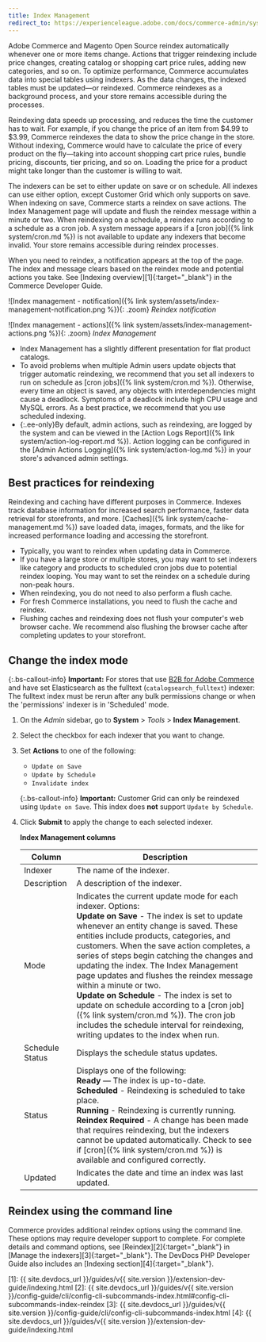 ```yaml
---
title: Index Management
redirect_to: https://experienceleague.adobe.com/docs/commerce-admin/systems/tools/index-management.html
---
```


Adobe Commerce and Magento Open Source reindex automatically whenever one or more items change. Actions that trigger reindexing include price changes, creating catalog or shopping cart price rules, adding new categories, and so on. To optimize performance, Commerce accumulates data into special tables using indexers. As the data changes, the indexed tables must be updated—or reindexed. Commerce reindexes as a background process, and your store remains accessible during the processes.

Reindexing data speeds up processing, and reduces the time the customer has to wait. For example, if you change the price of an item from $4.99 to $3.99, Commerce reindexes the data to show the price change in the store. Without indexing, Commerce would have to calculate the price of every product on the fly—taking into account shopping cart price rules, bundle pricing, discounts, tier pricing, and so on. Loading the price for a product might take longer than the customer is willing to wait.

The indexers can be set to either update on save or on schedule. All indexes can use either option, except Customer Grid which only supports on save. When indexing on save, Commerce starts a reindex on save actions. The Index Management page will update and flush the reindex message within a minute or two. When reindexing on a schedule, a reindex runs according to a schedule as a cron job. A system message appears if a [cron job]({% link system/cron.md %}) is not available to update any indexers that become invalid. Your store remains accessible during reindex processes.

When you need to reindex, a notification appears at the top of the page. The index and message clears based on the reindex mode and potential actions you take. See [Indexing overview][1]{:target="_blank"} in the Commerce Developer Guide.

![Index management - notification]({% link system/assets/index-management-notification.png %}){: .zoom}
_Reindex notification_

![Index management - actions]({% link system/assets/index-management-actions.png %}){: .zoom}
_Index Management_

- Index Management has a slightly different presentation for flat product catalogs.
- To avoid problems when multiple Admin users update objects that trigger automatic reindexing, we recommend that you set all indexers to run on schedule as [cron jobs]({% link system/cron.md %}). Otherwise, every time an object is saved, any objects with interdependencies might cause a deadlock. Symptoms of a deadlock include high CPU usage and MySQL errors. As a best practice, we recommend that you use scheduled indexing.
- {:.ee-only}By default, admin actions, such as reindexing, are logged by the system and can be viewed in the [Action Logs Report]({% link system/action-log-report.md %}). Action logging can be configured in the [Admin Actions Logging]({% link system/action-log.md %}) in your store's advanced admin settings.

## Best practices for reindexing

Reindexing and caching have different purposes in Commerce. Indexes track database information for increased search performance, faster data retrieval for storefronts, and more. [Caches]({% link system/cache-management.md %}) save loaded data, images, formats, and the like for increased performance loading and accessing the storefront.

- Typically, you want to reindex when updating data in Commerce.
- If you have a large store or multiple stores, you may want to set indexers like category and products to scheduled cron jobs due to potential reindex looping. You may want to set the reindex on a schedule during non-peak hours.
- When reindexing, you do not need to also perform a flush cache.
- For fresh Commerce installations, you need to flush the cache and reindex.
- Flushing caches and reindexing does not flush your computer's web browser cache. We recommend also flushing the browser cache after completing updates to your storefront.

## Change the index mode

{:.bs-callout-info}
**Important:** <span class="b2b-only"></span> For stores that use [B2B for Adobe Commerce](https://experienceleague.adobe.com/docs/commerce-admin/b2b/introduction.html) and have set Elasticsearch as the fulltext (`catalogsearch_fulltext`) indexer: The fulltext index must be rerun after any bulk permissions change or when the 'permissions' indexer is in 'Scheduled' mode.

1. On the _Admin_ sidebar, go to **System** > _Tools_ > **Index Management**.

1. Select the checkbox for each indexer that you want to change.

1. Set **Actions** to one of the following:

   - `Update on Save`
   - `Update by Schedule`
   - `Invalidate index`

    {:.bs-callout-info}
    **Important:** Customer Grid can only be reindexed using `Update on Save`. This index does **not** support `Update by Schedule`.

1. Click **Submit** to apply the change to each selected indexer.

    **Index Management columns**

    Column | Description
    ------ | -----------
    Indexer | The name of the indexer.
    Description | A description of the indexer.
    Mode | Indicates the current update mode for each indexer. Options: <br/>**Update on Save** - The index is set to update whenever an entity change is saved. These entities include products, categories, and customers. When the save action completes, a series of steps begin catching the changes and updating the index. The Index Management page updates and flushes the reindex message within a minute or two. <br/>**Update on Schedule** - The index is set to update on schedule according to a [cron job]({% link system/cron.md %}). The cron job includes the schedule interval for reindexing, writing updates to the index when run.
    Schedule Status | Displays the schedule status updates.
    Status | Displays one of the following: <br/>**Ready** — The index is up-to-date. <br/>**Scheduled** - Reindexing is scheduled to take place. <br/>**Running** - Reindexing is currently running. <br/>**Reindex Required** - A change has been made that requires reindexing, but the indexers cannot be updated automatically. Check to see if [cron]({% link system/cron.md %}) is available and configured correctly.
    Updated | Indicates the date and time an index was last updated.

## Reindex using the command line

Commerce provides additional reindex options using the command line. These options may require developer support to complete. For complete details and command options, see [Reindex][2]{:target="_blank"} in [Manage the indexers][3]{:target="_blank"}. The DevDocs PHP Developer Guide also includes an [Indexing section][4]{:target="_blank"}.

[1]: {{ site.devdocs_url }}/guides/v{{ site.version }}/extension-dev-guide/indexing.html
[2]: {{ site.devdocs_url }}/guides/v{{ site.version }}/config-guide/cli/config-cli-subcommands-index.html#config-cli-subcommands-index-reindex
[3]: {{ site.devdocs_url }}/guides/v{{ site.version }}/config-guide/cli/config-cli-subcommands-index.html
[4]: {{ site.devdocs_url }}/guides/v{{ site.version }}/extension-dev-guide/indexing.html
